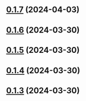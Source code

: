 ## [0.1.7](https://github.com/treasure-data/se-starter-pack/compare/0.1.6...0.1.7) (2024-04-03)



## [0.1.6](https://github.com/treasure-data/se-starter-pack/compare/0.1.5...0.1.6) (2024-03-30)



## [0.1.5](https://github.com/treasure-data/se-starter-pack/compare/0.1.4...0.1.5) (2024-03-30)



## [0.1.4](https://github.com/treasure-data/se-starter-pack/compare/0.1.3...0.1.4) (2024-03-30)



## [0.1.3](https://github.com/treasure-data/se-starter-pack/compare/0.1.2...0.1.3) (2024-03-30)



